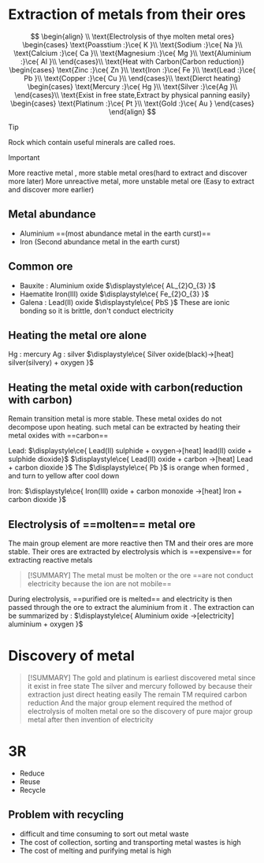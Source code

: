 # Extraction of metals from their ores 

$$
\begin{align} \\
\text{Electrolysis of thye molten metal ores}
\begin{cases}
\text{Poasstium :}\ce{ K }\\
\text{Sodium :}\ce{ Na }\\
\text{Calcium :}\ce{ Ca }\\
\text{Magnesium :}\ce{ Mg }\\
\text{Aluminium :}\ce{ Al }\\
\end{cases}\\
\text{Heat with Carbon(Carbon reduction)}
\begin{cases}
\text{Zinc :}\ce{ Zn }\\
\text{Iron :}\ce{ Fe }\\
\text{Lead :}\ce{ Pb }\\
\text{Copper :}\ce{ Cu }\\
\end{cases}\\
\text{Dierct heating}
\begin{cases}
\text{Mercury :}\ce{ Hg }\\
\text{Silver :}\ce{Ag }\\
\end{cases}\\
\text{Exist in free state,Extract by physical panning easily}
\begin{cases}
\text{Platinum :}\ce{ Pt }\\
\text{Gold :}\ce{ Au }
\end{cases}
\end{align}
$$
> [!TIP]
> Rock which contain useful minerals are called roes.

> [!IMPORTANT]
> More reactive metal , more stable metal ores(hard to extract and discover more later)
> More unreactive metal, more unstable metal ore (Easy to extract and discover more earlier)
## Metal abundance 
- Aluminium ==(most abundance metal in the earth curst)==
- Iron (Second abundance metal in the earth curst)

## Common ore
- Bauxite : Aluminium oxide $\displaystyle\ce{ AL_{2}O_{3} }$
- Haematite Iron(III) oxide $\displaystyle\ce{ Fe_{2}O_{3} }$
- Galena : Lead(II) oxide $\displaystyle\ce{ PbS }$
These are ionic bonding so it is brittle, don't conduct electricity 

## Heating the metal ore alone 
Hg : mercury 
Ag : silver
 $\displaystyle\ce{ Silver oxide(black)->[heat] silver(silvery) + oxygen }$

## Heating the metal oxide with carbon(reduction with carbon)
Remain transition metal is more stable. These metal oxides do not decompose upon heating. such metal can be extracted by heating their metal oxides with ==carbon== 

Lead:
$\displaystyle\ce{ Lead(II) sulphide + oxygen->[heat] lead(II) oxide + sulphide dioxide}$
$\displaystyle\ce{ Lead(II) oxide + carbon ->[heat] Lead + carbon dioxide  }$
The $\displaystyle\ce{ Pb }$ is orange when formed , and turn to yellow after cool down

Iron: 
$\displaystyle\ce{ Iron(III) oxide + carbon monoxide ->[heat] Iron + carbon dioxide }$

## Electrolysis of ==molten== metal ore
The main group element are more reactive then TM and their ores are more stable. Their ores are extracted by electrolysis which is ==expensive== for extracting reactive metals

> [!SUMMARY]
The metal must be molten or the ore ==are not conduct electricity because the ion are not mobile==

During electrolysis, ==purified ore is melted== and electricity is then passed through the ore to extract the aluminium from it . The extraction can be summarized by :
$\displaystyle\ce{ Aluminium oxide ->[electricity] aluminium + oxygen }$

# Discovery of metal
> [!SUMMARY]
> The gold and platinum is earliest discovered metal since it exist in free state
> The silver and mercury followed by because their extraction just direct heating easily
> The remain TM required carbon reduction
> And the major group element required the method of electrolysis of molten metal ore so the discovery of pure major group metal after then invention of electricity

# 3R
- Reduce
- Reuse
- Recycle

## Problem with recycling 
- difficult and time consuming to sort out metal waste
- The cost of collection, sorting and transporting metal wastes is high
- The cost of melting and purifying metal is high



